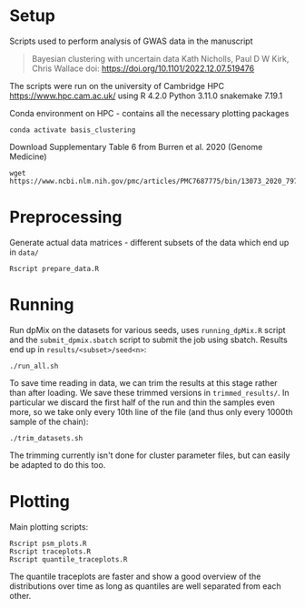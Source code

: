 # Setup
Scripts used to perform analysis of GWAS data in the manuscript
> Bayesian clustering with uncertain data
> Kath Nicholls,  Paul D W Kirk,  Chris Wallace
> doi: https://doi.org/10.1101/2022.12.07.519476

The scripts were run on the university of Cambridge HPC https://www.hpc.cam.ac.uk/ using
R 4.2.0
Python 3.11.0
snakemake 7.19.1

Conda environment on HPC - contains all the necessary plotting packages

```
conda activate basis_clustering
```

Download Supplementary Table 6 from Burren et al. 2020 (Genome Medicine)

```
wget https://www.ncbi.nlm.nih.gov/pmc/articles/PMC7687775/bin/13073_2020_797_MOESM6_ESM.csv
```

# Preprocessing

Generate actual data matrices - different subsets of the data which end up in `data/`

```
Rscript prepare_data.R
```

# Running

Run dpMix on the datasets for various seeds, uses `running_dpMix.R` script and the `submit_dpmix.sbatch` script to submit the job using sbatch. Results end up in `results/<subset>/seed<n>`:

```
./run_all.sh
```

To save time reading in data, we can trim the results at this stage rather than after loading. We save these trimmed versions in `trimmed_results/`. In particular we discard the first half of the run and thin the samples even more, so we take only every 10th line of the file (and thus only every 1000th sample of the chain):

```
./trim_datasets.sh
```

The trimming currently isn't done for cluster parameter files, but can easily be adapted to do this too.

# Plotting

Main plotting scripts:

```
Rscript psm_plots.R
Rscript traceplots.R
Rscript quantile_traceplots.R
```

The quantile traceplots are faster and show a good overview of the distributions over time as long as quantiles are well separated from each other.

